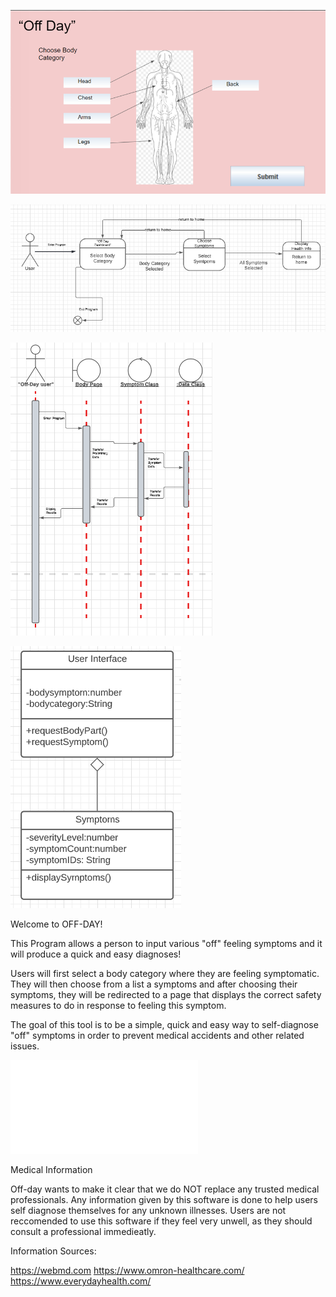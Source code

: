 ![This is an image](./docs/UI.PNG)

![This is an image](./docs/statech.PNG)

![This is an image](./docs/sequencedia.PNG)

![This is an image](./docs/designclass.PNG)



Welcome to OFF-DAY!


This Program allows a person to input various "off" feeling symptoms and it will produce a quick and easy diagnoses!

Users will first select a body category where they are feeling symptomatic. They will then choose from a list a symptoms and after choosing their symptoms, they will be redirected to a page that displays the correct safety measures to do in response to feeling this symptom.

The goal of this tool is to be a simple, quick and easy way to self-diagnose "off" symptoms in order to prevent medical accidents and other related issues. 

![Link to OpenSource Instructions](./OpensourceInfo.md)



Medical Information


Off-day wants to make it clear that we do NOT replace any trusted medical professionals. Any information given by this software is done to help users self diagnose themselves for any unknown illnesses. Users are not reccomended to use this software if they feel very unwell, as they should consult a professional immedieatly.

Information Sources:

https://webmd.com
https://www.omron-healthcare.com/
https://www.everydayhealth.com/

